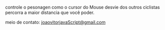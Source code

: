 controle o pesonagen como o cursor do Mouse 
desvie dos outros ciclistas
percorra a maior distancia que você poder.

meio de contato: joaovitorjavaScript@gmail.com
